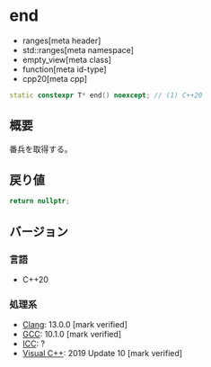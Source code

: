 # end
* ranges[meta header]
* std::ranges[meta namespace]
* empty_view[meta class]
* function[meta id-type]
* cpp20[meta cpp]

```cpp
static constexpr T* end() noexcept; // (1) C++20
```

## 概要

番兵を取得する。


## 戻り値

```cpp
return nullptr;
```

## バージョン
### 言語
- C++20

### 処理系
- [Clang](/implementation.md#clang): 13.0.0 [mark verified]
- [GCC](/implementation.md#gcc): 10.1.0 [mark verified]
- [ICC](/implementation.md#icc): ?
- [Visual C++](/implementation.md#visual_cpp): 2019 Update 10 [mark verified]
